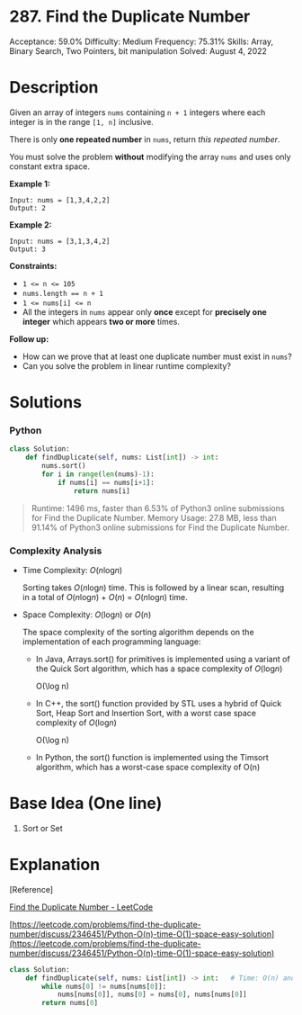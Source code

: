 # 287. Find the Duplicate Number

Acceptance: 59.0%
Difficulty: Medium
Frequency: 75.31%
Skills: Array, Binary Search, Two Pointers, bit manipulation
Solved: August 4, 2022

# Description

Given an array of integers `nums` containing `n + 1` integers where each integer is in the range `[1, n]` inclusive.

There is only **one repeated number** in `nums`, return *this repeated number*.

You must solve the problem **without** modifying the array `nums` and uses only constant extra space.

**Example 1:**

```
Input: nums = [1,3,4,2,2]
Output: 2

```

**Example 2:**

```
Input: nums = [3,1,3,4,2]
Output: 3

```

**Constraints:**

- `1 <= n <= 105`
- `nums.length == n + 1`
- `1 <= nums[i] <= n`
- All the integers in `nums` appear only **once** except for **precisely one integer** which appears **two or more** times.

**Follow up:**

- How can we prove that at least one duplicate number must exist in `nums`?
- Can you solve the problem in linear runtime complexity?

# Solutions

### Python

```python
class Solution:
    def findDuplicate(self, nums: List[int]) -> int:
        nums.sort()
        for i in range(len(nums)-1):
            if nums[i] == nums[i+1]:
                return nums[i]
```

> Runtime: 1496 ms, faster than 6.53% of Python3 online submissions for Find the Duplicate Number.
Memory Usage: 27.8 MB, less than 91.14% of Python3 online submissions for Find the Duplicate Number.
> 

### Complexity Analysis

- Time Complexity: *O*(*n*log*n*)
    
    Sorting takes *O*(*n*log*n*) time. This is followed by a linear scan, resulting in a total of *O*(*n*log*n*) + *O*(*n*) = *O*(*n*log*n*) time.
    
- Space Complexity: *O*(log*n*) or *O*(*n*)
    
    The space complexity of the sorting algorithm depends on the implementation of each programming language:
    
    - In Java, Arrays.sort() for primitives is implemented using a variant of the Quick Sort algorithm, which has a space complexity of *O*(log*n*)
        
        O(\log n)
        
    - In C++, the sort() function provided by STL uses a hybrid of Quick Sort, Heap Sort and Insertion Sort, with a worst case space complexity of *O*(log*n*)
        
        O(\log n)
        
    - In Python, the sort() function is implemented using the Timsort algorithm, which has a worst-case space complexity of O(n)

# Base Idea (One line)

1. Sort or Set

# Explanation

[Reference]

[Find the Duplicate Number - LeetCode](https://leetcode.com/problems/find-the-duplicate-number/solution/)

[https://leetcode.com/problems/find-the-duplicate-number/discuss/2346451/Python-O(n)-time-O(1)-space-easy-solution](https://leetcode.com/problems/find-the-duplicate-number/discuss/2346451/Python-O(n)-time-O(1)-space-easy-solution)

```python
class Solution:
    def findDuplicate(self, nums: List[int]) -> int:   # Time: O(n) and Space: O(1)
        while nums[0] != nums[nums[0]]:
            nums[nums[0]], nums[0] = nums[0], nums[nums[0]]
        return nums[0]
```